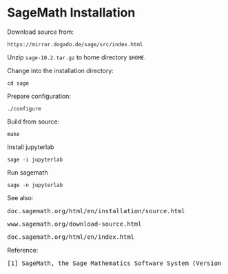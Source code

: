 # SageMath Installation

Download source from:

    https://mirror.dogado.de/sage/src/index.html

Unzip <code>sage-10.2.tar.gz</code> to home directory <code>$HOME</code>.

Change into the installation directory:

    cd sage

Prepare configuration:    

    ./configure

Build from source:

    make

Install jupyterlab 

    sage -i jupyterlab

Run sagemath

    sage -n jupyterlab

See also:

<pre>doc.sagemath.org/html/en/installation/source.html</pre>

<pre>www.sagemath.org/download-source.html</pre>

<pre>doc.sagemath.org/html/en/index.html</pre>

Reference:

<pre>[1] SageMath, the Sage Mathematics Software System (Version 10.1), The Sage Developers, 2019, www.sagemath.org</pre>


